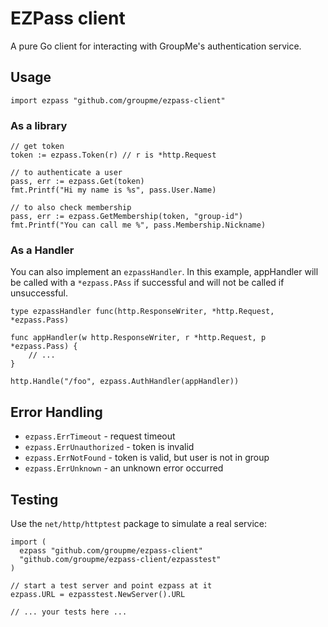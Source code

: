 # EZPass client

A pure Go client for interacting with GroupMe's authentication service.

## Usage

    import ezpass "github.com/groupme/ezpass-client"

### As a library
    // get token
    token := ezpass.Token(r) // r is *http.Request

    // to authenticate a user
    pass, err := ezpass.Get(token)
    fmt.Printf("Hi my name is %s", pass.User.Name)

    // to also check membership
    pass, err := ezpass.GetMembership(token, "group-id")
    fmt.Printf("You can call me %", pass.Membership.Nickname)

### As a Handler

You can also implement an `ezpassHandler`. In this example, appHandler will be
called with a `*ezpass.PAss` if successful and will not be called if
unsuccessful.

    type ezpassHandler func(http.ResponseWriter, *http.Request, *ezpass.Pass)

    func appHandler(w http.ResponseWriter, r *http.Request, p *ezpass.Pass) {
        // ...
    }

    http.Handle("/foo", ezpass.AuthHandler(appHandler))

## Error Handling

* `ezpass.ErrTimeout` - request timeout
* `ezpass.ErrUnauthorized` - token is invalid
* `ezpass.ErrNotFound` - token is valid, but user is not in group
* `ezpass.ErrUnknown` - an unknown error occurred

## Testing

Use the `net/http/httptest` package to simulate a real service:

    import (
      ezpass "github.com/groupme/ezpass-client"
      "github.com/groupme/ezpass-client/ezpasstest"
    )

    // start a test server and point ezpass at it
    ezpass.URL = ezpasstest.NewServer().URL

    // ... your tests here ...

